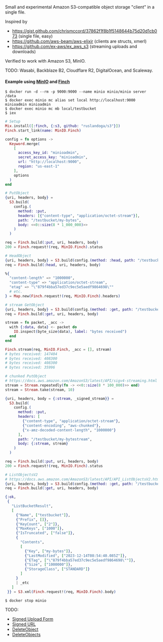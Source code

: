 Small and experimental Amazon S3-compatible object storage "client" in a single file.

Inspired by
- https://gist.github.com/chrismccord/37862f1f8b1f5148644b75d20d1cb073 (single file, easy)
- https://github.com/aws-beam/aws-elixir (clients are structs, xmerl)
- https://github.com/ex-aws/ex_aws_s3 (streaming uploads and downloads)

Verified to work with Amazon S3, MinIO.

TODO: Wasabi, Backblaze B2, Cloudflare R2, DigitalOcean, and Scaleway.

#### Example using [MinIO](https://github.com/minio/minio) and [Finch](https://github.com/sneako/finch)

```console
$ docker run -d --rm -p 9000:9000 --name minio minio/minio server /data
$ docker exec minio mc alias set local http://localhost:9000 minioadmin minioadmin
$ docker exec minio mc mb local/testbucket
$ iex
```

```elixir
# Setup
Mix.install([:finch, {:s3, github: "ruslandoga/s3"}])
Finch.start_link(name: MinIO.Finch)

config = fn options ->
  Keyword.merge(
    [
      access_key_id: "minioadmin",
      secret_access_key: "minioadmin",
      url: "http://localhost:9000",
      region: "us-east-1"
    ],
    options
  )
end
```

```elixir
# PutObject
{uri, headers, body} =
  S3.build(
    config.(
      method: :put,
      headers: [{"content-type", "application/octet-stream"}],
      path: "/testbucket/my-bytes",
      body: <<0::size(8 * 1_000_000)>>
    )
  )

req = Finch.build(:put, uri, headers, body)
200 = Finch.request!(req, MinIO.Finch).status
```
```elixir
# HeadObject
{uri, headers, body} = S3.build(config.(method: :head, path: "/testbucket/my-bytes"))
req = Finch.build(:head, uri, headers, body)

%{
  "content-length" => "1000000",
  "content-type" => "application/octet-stream",
  "etag" => "\"879f4bba57ed37c9ec5e5aedf9864698\""
  # etc.
} = Map.new(Finch.request!(req, MinIO.Finch).headers)
```
```elixir
# stream GetObject
{uri, headers, body} = S3.build(config.(method: :get, path: "/testbucket/my-bytes"))
req = Finch.build(:get, uri, headers, body)

stream = fn packet, _acc ->
  with {:data, data} <- packet do
    IO.inspect(byte_size(data), label: "bytes received")
  end
end

Finch.stream(req, MinIO.Finch, _acc = [], stream)
# bytes received: 147404
# bytes received: 408300
# bytes received: 408300
# bytes received: 35996
```
```elixir
# chunked PutObject
# https://docs.aws.amazon.com/AmazonS3/latest/API/sigv4-streaming.html
stream = Stream.repeatedly(fn -> <<0::size(8 * 100_000)>> end)
stream = Stream.take(stream, 10)

{uri, headers, body = {:stream, _signed_stream}} =
  S3.build(
    config.(
      method: :put,
      headers: [
        {"content-type", "application/octet-stream"},
        {"content-encoding", "aws-chunked"},
        {"x-amz-decoded-content-length", "1000000"}
      ],
      path: "/testbucket/my-bytestream",
      body: {:stream, stream}
    )
  )

req = Finch.build(:put, uri, headers, body)
200 = Finch.request!(req, MinIO.Finch).status
```
```elixir
# ListObjectsV2
# https://docs.aws.amazon.com/AmazonS3/latest/API/API_ListObjectsV2.html
{uri, headers, body} = S3.build(config.(method: :get, path: "/testbucket", query: %{"list-type" => 2}))
req = Finch.build(:get, uri, headers, body)

{:ok,
 {
   "ListBucketResult",
   [
     {"Name", ["testbucket"]},
     {"Prefix", []},
     {"KeyCount", ["2"]},
     {"MaxKeys", ["1000"]},
     {"IsTruncated", ["false"]},
     {
       "Contents",
       [
         {"Key", ["my-bytes"]},
         {"LastModified", ["2023-12-14T08:54:40.085Z"]},
         {"ETag", ["\"879f4bba57ed37c9ec5e5aedf9864698\""]},
         {"Size", ["1000000"]},
         {"StorageClass", ["STANDARD"]}
       ]
     }
     | _etc
   ]
 }} = S3.xml(Finch.request!(req, MinIO.Finch).body)
```

```console
$ docker stop minio
```

TODO:
- [Signed Upload Form](https://docs.aws.amazon.com/AmazonS3/latest/API/sigv4-UsingHTTPPOST.html)
- [Signed URL](https://docs.aws.amazon.com/AmazonS3/latest/API/sigv4-query-string-auth.html)
- [DeleteObject](https://docs.aws.amazon.com/AmazonS3/latest/API/API_DeleteObject.html)
- [DeleteObjects](https://docs.aws.amazon.com/AmazonS3/latest/API/API_DeleteObjects.html)
